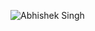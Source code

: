 ![Abhishek Singh](https://github.com/Immortalas/Immortalas/aebe00a8214a3d8aae801639ba3e24de73a55c87/abhishek.svg)
